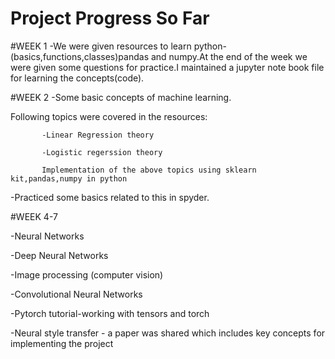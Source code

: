 # Project Progress So Far

#WEEK 1
-We were given resources to learn python-(basics,functions,classes)pandas and numpy.At the end of the week we were given some questions for practice.I maintained a jupyter note book file for learning the concepts(code).


#WEEK 2
-Some basic concepts of machine learning.

Following topics were covered in the resources:

           -Linear Regression theory
           
           -Logistic regerssion theory
           
           Implementation of the above topics using sklearn kit,pandas,numpy in python
           
-Practiced some basics related to this in spyder.  

#WEEK 4-7

-Neural Networks

-Deep Neural Networks 

-Image processing (computer vision)

-Convolutional Neural Networks

-Pytorch tutorial-working with tensors and torch

-Neural style transfer - a paper was shared which includes key concepts for implementing the project
           
